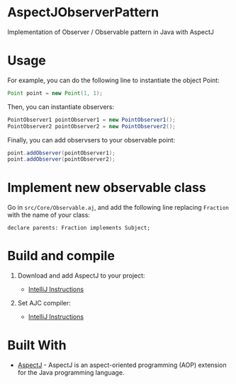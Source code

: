 # AspectJObserverPattern
Implementation of Observer / Observable pattern in Java with AspectJ


# Usage

For example, you can do the following line to instantiate the object Point:
```java
Point point = new Point(1, 1);
```

Then, you can instantiate observers:
```java
PointObserver1 pointObserver1 = new PointObserver1();
PointObserver2 pointObserver2 = new PointObserver2();
```

Finally, you can add observsers to your observable point:
```java
point.addObserver(pointObserver1);
point.addObserver(pointObserver2);
```

# Implement new observable class
Go in `src/Core/Observable.aj`, and add the following line replacing `Fraction` with the name of your class:

```aj
declare parents: Fraction implements Subject;
```


# Build and compile
1. Download and add AspectJ to your project:
    - [IntelliJ Instructions](https://www.jetbrains.com/help/idea/using-the-aspectj-ajc-compiler.html#settings)


2. Set AJC compiler:
    - [IntelliJ Instructions](https://www.jetbrains.com/help/idea/using-the-aspectj-ajc-compiler.html#settings)

# Built With
- [AspectJ](https://www.eclipse.org/aspectj/) - AspectJ is an aspect-oriented programming (AOP) extension for the Java programming language.

